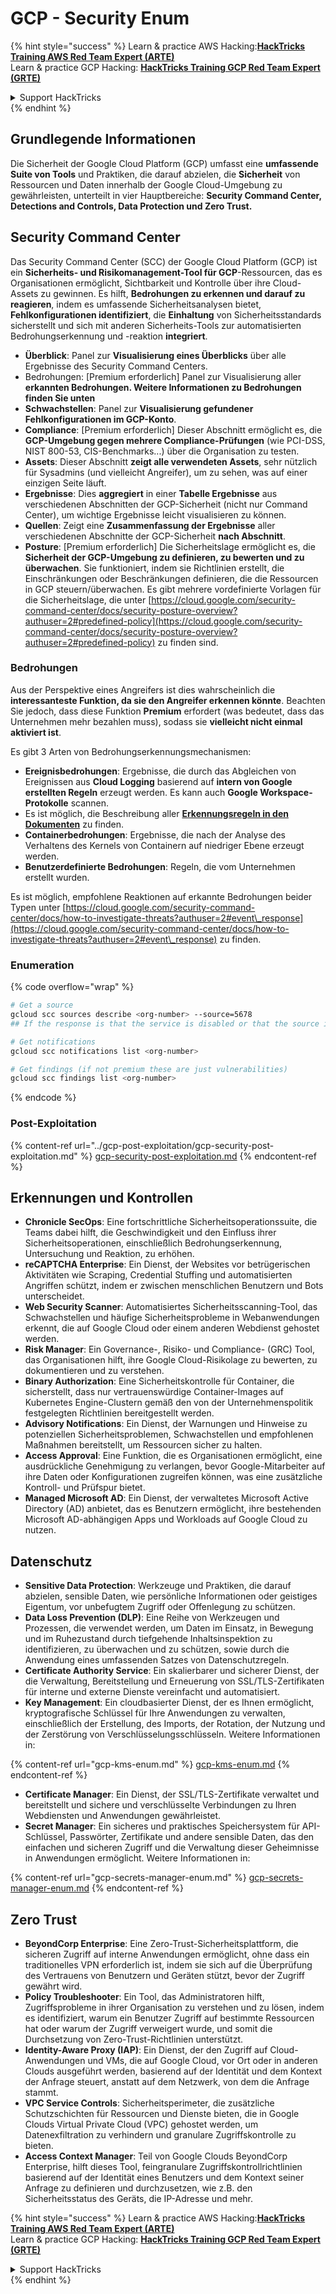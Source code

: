 # GCP - Security Enum

{% hint style="success" %}
Learn & practice AWS Hacking:<img src="../../../.gitbook/assets/image (1) (1).png" alt="" data-size="line">[**HackTricks Training AWS Red Team Expert (ARTE)**](https://training.hacktricks.xyz/courses/arte)<img src="../../../.gitbook/assets/image (1) (1).png" alt="" data-size="line">\
Learn & practice GCP Hacking: <img src="../../../.gitbook/assets/image (2).png" alt="" data-size="line">[**HackTricks Training GCP Red Team Expert (GRTE)**<img src="../../../.gitbook/assets/image (2).png" alt="" data-size="line">](https://training.hacktricks.xyz/courses/grte)

<details>

<summary>Support HackTricks</summary>

* Check the [**subscription plans**](https://github.com/sponsors/carlospolop)!
* **Join the** 💬 [**Discord group**](https://discord.gg/hRep4RUj7f) or the [**telegram group**](https://t.me/peass) or **follow** us on **Twitter** 🐦 [**@hacktricks\_live**](https://twitter.com/hacktricks\_live)**.**
* **Share hacking tricks by submitting PRs to the** [**HackTricks**](https://github.com/carlospolop/hacktricks) and [**HackTricks Cloud**](https://github.com/carlospolop/hacktricks-cloud) github repos.

</details>
{% endhint %}

## Grundlegende Informationen

Die Sicherheit der Google Cloud Platform (GCP) umfasst eine **umfassende Suite von Tools** und Praktiken, die darauf abzielen, die **Sicherheit** von Ressourcen und Daten innerhalb der Google Cloud-Umgebung zu gewährleisten, unterteilt in vier Hauptbereiche: **Security Command Center, Detections and Controls, Data Protection und Zero Trust.**

## **Security Command Center**

Das Security Command Center (SCC) der Google Cloud Platform (GCP) ist ein **Sicherheits- und Risikomanagement-Tool für GCP**-Ressourcen, das es Organisationen ermöglicht, Sichtbarkeit und Kontrolle über ihre Cloud-Assets zu gewinnen. Es hilft, **Bedrohungen zu erkennen und darauf zu reagieren**, indem es umfassende Sicherheitsanalysen bietet, **Fehlkonfigurationen identifiziert**, die **Einhaltung** von Sicherheitsstandards sicherstellt und sich mit anderen Sicherheits-Tools zur automatisierten Bedrohungserkennung und -reaktion **integriert**.

* **Überblick**: Panel zur **Visualisierung eines Überblicks** über alle Ergebnisse des Security Command Centers.
* Bedrohungen: \[Premium erforderlich] Panel zur Visualisierung aller **erkannten Bedrohungen. Weitere Informationen zu Bedrohungen finden Sie unten**
* **Schwachstellen**: Panel zur **Visualisierung gefundener Fehlkonfigurationen im GCP-Konto**.
* **Compliance**: \[Premium erforderlich] Dieser Abschnitt ermöglicht es, die **GCP-Umgebung gegen mehrere Compliance-Prüfungen** (wie PCI-DSS, NIST 800-53, CIS-Benchmarks...) über die Organisation zu testen.
* **Assets**: Dieser Abschnitt **zeigt alle verwendeten Assets**, sehr nützlich für Sysadmins (und vielleicht Angreifer), um zu sehen, was auf einer einzigen Seite läuft.
* **Ergebnisse**: Dies **aggregiert** in einer **Tabelle Ergebnisse** aus verschiedenen Abschnitten der GCP-Sicherheit (nicht nur Command Center), um wichtige Ergebnisse leicht visualisieren zu können.
* **Quellen**: Zeigt eine **Zusammenfassung der Ergebnisse** aller verschiedenen Abschnitte der GCP-Sicherheit **nach Abschnitt**.
* **Posture**: \[Premium erforderlich] Die Sicherheitslage ermöglicht es, die **Sicherheit der GCP-Umgebung zu definieren, zu bewerten und zu überwachen**. Sie funktioniert, indem sie Richtlinien erstellt, die Einschränkungen oder Beschränkungen definieren, die die Ressourcen in GCP steuern/überwachen. Es gibt mehrere vordefinierte Vorlagen für die Sicherheitslage, die unter [https://cloud.google.com/security-command-center/docs/security-posture-overview?authuser=2#predefined-policy](https://cloud.google.com/security-command-center/docs/security-posture-overview?authuser=2#predefined-policy) zu finden sind.

### **Bedrohungen**

Aus der Perspektive eines Angreifers ist dies wahrscheinlich die **interessanteste Funktion, da sie den Angreifer erkennen könnte**. Beachten Sie jedoch, dass diese Funktion **Premium** erfordert (was bedeutet, dass das Unternehmen mehr bezahlen muss), sodass sie **vielleicht nicht einmal aktiviert ist**.

Es gibt 3 Arten von Bedrohungserkennungsmechanismen:

* **Ereignisbedrohungen**: Ergebnisse, die durch das Abgleichen von Ereignissen aus **Cloud Logging** basierend auf **intern von Google erstellten Regeln** erzeugt werden. Es kann auch **Google Workspace-Protokolle** scannen.
* Es ist möglich, die Beschreibung aller [**Erkennungsregeln in den Dokumenten**](https://cloud.google.com/security-command-center/docs/concepts-event-threat-detection-overview?authuser=2#how\_works) zu finden.
* **Containerbedrohungen**: Ergebnisse, die nach der Analyse des Verhaltens des Kernels von Containern auf niedriger Ebene erzeugt werden.
* **Benutzerdefinierte Bedrohungen**: Regeln, die vom Unternehmen erstellt wurden.

Es ist möglich, empfohlene Reaktionen auf erkannte Bedrohungen beider Typen unter [https://cloud.google.com/security-command-center/docs/how-to-investigate-threats?authuser=2#event\_response](https://cloud.google.com/security-command-center/docs/how-to-investigate-threats?authuser=2#event\_response) zu finden.

### Enumeration

{% code overflow="wrap" %}
```bash
# Get a source
gcloud scc sources describe <org-number> --source=5678
## If the response is that the service is disabled or that the source is not found, then, it isn't enabled

# Get notifications
gcloud scc notifications list <org-number>

# Get findings (if not premium these are just vulnerabilities)
gcloud scc findings list <org-number>
```
{% endcode %}

### Post-Exploitation

{% content-ref url="../gcp-post-exploitation/gcp-security-post-exploitation.md" %}
[gcp-security-post-exploitation.md](../gcp-post-exploitation/gcp-security-post-exploitation.md)
{% endcontent-ref %}

## Erkennungen und Kontrollen

* **Chronicle SecOps**: Eine fortschrittliche Sicherheitsoperationssuite, die Teams dabei hilft, die Geschwindigkeit und den Einfluss ihrer Sicherheitsoperationen, einschließlich Bedrohungserkennung, Untersuchung und Reaktion, zu erhöhen.
* **reCAPTCHA Enterprise**: Ein Dienst, der Websites vor betrügerischen Aktivitäten wie Scraping, Credential Stuffing und automatisierten Angriffen schützt, indem er zwischen menschlichen Benutzern und Bots unterscheidet.
* **Web Security Scanner**: Automatisiertes Sicherheitsscanning-Tool, das Schwachstellen und häufige Sicherheitsprobleme in Webanwendungen erkennt, die auf Google Cloud oder einem anderen Webdienst gehostet werden.
* **Risk Manager**: Ein Governance-, Risiko- und Compliance- (GRC) Tool, das Organisationen hilft, ihre Google Cloud-Risikolage zu bewerten, zu dokumentieren und zu verstehen.
* **Binary Authorization**: Eine Sicherheitskontrolle für Container, die sicherstellt, dass nur vertrauenswürdige Container-Images auf Kubernetes Engine-Clustern gemäß den von der Unternehmenspolitik festgelegten Richtlinien bereitgestellt werden.
* **Advisory Notifications**: Ein Dienst, der Warnungen und Hinweise zu potenziellen Sicherheitsproblemen, Schwachstellen und empfohlenen Maßnahmen bereitstellt, um Ressourcen sicher zu halten.
* **Access Approval**: Eine Funktion, die es Organisationen ermöglicht, eine ausdrückliche Genehmigung zu verlangen, bevor Google-Mitarbeiter auf ihre Daten oder Konfigurationen zugreifen können, was eine zusätzliche Kontroll- und Prüfspur bietet.
* **Managed Microsoft AD**: Ein Dienst, der verwaltetes Microsoft Active Directory (AD) anbietet, das es Benutzern ermöglicht, ihre bestehenden Microsoft AD-abhängigen Apps und Workloads auf Google Cloud zu nutzen.

## Datenschutz

* **Sensitive Data Protection**: Werkzeuge und Praktiken, die darauf abzielen, sensible Daten, wie persönliche Informationen oder geistiges Eigentum, vor unbefugtem Zugriff oder Offenlegung zu schützen.
* **Data Loss Prevention (DLP)**: Eine Reihe von Werkzeugen und Prozessen, die verwendet werden, um Daten im Einsatz, in Bewegung und im Ruhezustand durch tiefgehende Inhaltsinspektion zu identifizieren, zu überwachen und zu schützen, sowie durch die Anwendung eines umfassenden Satzes von Datenschutzregeln.
* **Certificate Authority Service**: Ein skalierbarer und sicherer Dienst, der die Verwaltung, Bereitstellung und Erneuerung von SSL/TLS-Zertifikaten für interne und externe Dienste vereinfacht und automatisiert.
* **Key Management**: Ein cloudbasierter Dienst, der es Ihnen ermöglicht, kryptografische Schlüssel für Ihre Anwendungen zu verwalten, einschließlich der Erstellung, des Imports, der Rotation, der Nutzung und der Zerstörung von Verschlüsselungsschlüsseln. Weitere Informationen in:

{% content-ref url="gcp-kms-enum.md" %}
[gcp-kms-enum.md](gcp-kms-enum.md)
{% endcontent-ref %}

* **Certificate Manager**: Ein Dienst, der SSL/TLS-Zertifikate verwaltet und bereitstellt und sichere und verschlüsselte Verbindungen zu Ihren Webdiensten und Anwendungen gewährleistet.
* **Secret Manager**: Ein sicheres und praktisches Speichersystem für API-Schlüssel, Passwörter, Zertifikate und andere sensible Daten, das den einfachen und sicheren Zugriff und die Verwaltung dieser Geheimnisse in Anwendungen ermöglicht. Weitere Informationen in:

{% content-ref url="gcp-secrets-manager-enum.md" %}
[gcp-secrets-manager-enum.md](gcp-secrets-manager-enum.md)
{% endcontent-ref %}

## Zero Trust

* **BeyondCorp Enterprise**: Eine Zero-Trust-Sicherheitsplattform, die sicheren Zugriff auf interne Anwendungen ermöglicht, ohne dass ein traditionelles VPN erforderlich ist, indem sie sich auf die Überprüfung des Vertrauens von Benutzern und Geräten stützt, bevor der Zugriff gewährt wird.
* **Policy Troubleshooter**: Ein Tool, das Administratoren hilft, Zugriffsprobleme in ihrer Organisation zu verstehen und zu lösen, indem es identifiziert, warum ein Benutzer Zugriff auf bestimmte Ressourcen hat oder warum der Zugriff verweigert wurde, und somit die Durchsetzung von Zero-Trust-Richtlinien unterstützt.
* **Identity-Aware Proxy (IAP)**: Ein Dienst, der den Zugriff auf Cloud-Anwendungen und VMs, die auf Google Cloud, vor Ort oder in anderen Clouds ausgeführt werden, basierend auf der Identität und dem Kontext der Anfrage steuert, anstatt auf dem Netzwerk, von dem die Anfrage stammt.
* **VPC Service Controls**: Sicherheitsperimeter, die zusätzliche Schutzschichten für Ressourcen und Dienste bieten, die in Google Clouds Virtual Private Cloud (VPC) gehostet werden, um Datenexfiltration zu verhindern und granulare Zugriffskontrolle zu bieten.
* **Access Context Manager**: Teil von Google Clouds BeyondCorp Enterprise, hilft dieses Tool, feingranulare Zugriffskontrollrichtlinien basierend auf der Identität eines Benutzers und dem Kontext seiner Anfrage zu definieren und durchzusetzen, wie z.B. den Sicherheitsstatus des Geräts, die IP-Adresse und mehr.

{% hint style="success" %}
Learn & practice AWS Hacking:<img src="../../../.gitbook/assets/image (1) (1).png" alt="" data-size="line">[**HackTricks Training AWS Red Team Expert (ARTE)**](https://training.hacktricks.xyz/courses/arte)<img src="../../../.gitbook/assets/image (1) (1).png" alt="" data-size="line">\
Learn & practice GCP Hacking: <img src="../../../.gitbook/assets/image (2).png" alt="" data-size="line">[**HackTricks Training GCP Red Team Expert (GRTE)**<img src="../../../.gitbook/assets/image (2).png" alt="" data-size="line">](https://training.hacktricks.xyz/courses/grte)

<details>

<summary>Support HackTricks</summary>

* Check the [**subscription plans**](https://github.com/sponsors/carlospolop)!
* **Join the** 💬 [**Discord group**](https://discord.gg/hRep4RUj7f) or the [**telegram group**](https://t.me/peass) or **follow** us on **Twitter** 🐦 [**@hacktricks\_live**](https://twitter.com/hacktricks\_live)**.**
* **Share hacking tricks by submitting PRs to the** [**HackTricks**](https://github.com/carlospolop/hacktricks) and [**HackTricks Cloud**](https://github.com/carlospolop/hacktricks-cloud) github repos.

</details>
{% endhint %}
